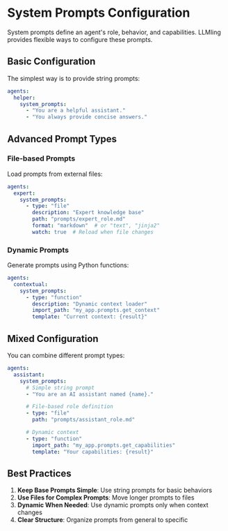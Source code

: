 # System Prompts Configuration

System prompts define an agent's role, behavior, and capabilities. LLMling provides flexible ways to configure these prompts.

## Basic Configuration

The simplest way is to provide string prompts:

```yaml
agents:
  helper:
    system_prompts:
      - "You are a helpful assistant."
      - "You always provide concise answers."
```

## Advanced Prompt Types

### File-based Prompts
Load prompts from external files:

```yaml
agents:
  expert:
    system_prompts:
      - type: "file"
        description: "Expert knowledge base"
        path: "prompts/expert_role.md"
        format: "markdown"  # or "text", "jinja2"
        watch: true  # Reload when file changes
```

### Dynamic Prompts
Generate prompts using Python functions:

```yaml
agents:
  contextual:
    system_prompts:
      - type: "function"
        description: "Dynamic context loader"
        import_path: "my_app.prompts.get_context"
        template: "Current context: {result}"
```

## Mixed Configuration

You can combine different prompt types:

```yaml
agents:
  assistant:
    system_prompts:
      # Simple string prompt
      - "You are an AI assistant named {name}."

      # File-based role definition
      - type: "file"
        path: "prompts/assistant_role.md"

      # Dynamic context
      - type: "function"
        import_path: "my_app.prompts.get_capabilities"
        template: "Your capabilities: {result}"
```

## Best Practices

1. **Keep Base Prompts Simple**: Use string prompts for basic behaviors
2. **Use Files for Complex Prompts**: Move longer prompts to files
3. **Dynamic When Needed**: Use dynamic prompts only when context changes
4. **Clear Structure**: Organize prompts from general to specific

